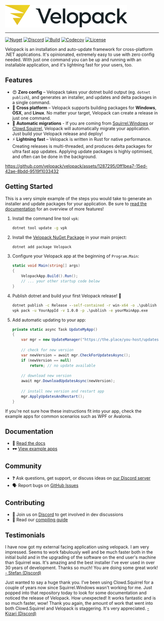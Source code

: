 <picture>
  <source media="(prefers-color-scheme: dark)" srcset="docfx/images/velopack-white.svg">
  <img alt="Velopack Logo" src="docfx/images/velopack-black.svg" width="400">
</picture>

---

[![Nuget](https://img.shields.io/nuget/v/Velopack?style=flat-square)](https://www.nuget.org/packages/Velopack/)
[![Discord](https://img.shields.io/discord/767856501477343282?style=flat-square&color=purple)](https://discord.gg/CjrCrNzd3F)
[![Build](https://img.shields.io/github/actions/workflow/status/velopack/velopack/build.yml?branch=develop&style=flat-square)](https://github.com/velopack/velopack/actions)
[![Codecov](https://img.shields.io/codecov/c/github/velopack/velopack?style=flat-square)](https://app.codecov.io/gh/velopack/velopack)
[![License](https://img.shields.io/github/license/velopack/velopack?style=flat-square)](https://github.com/velopack/velopack/blob/develop/LICENSE)

Velopack is an installation and auto-update framework for cross-platform .NET applications. It's opinionated, extremely easy to use with zero config needed. With just one command you can be up and running with an installable application, and it's lightning fast for your users, too.

## Features

- 😍 **Zero config** – Velopack takes your dotnet build output (eg. `dotnet publish`), and generates an installer, and updates and delta packages in a single command.
- 🎯 **Cross platform** – Velopack supports building packages for **Windows**, **OSX**, and **Linux**. No matter your target, Velopack can create a release in just one command.
- 🚀 **Automatic migrations** - If you are coming from [Squirrel.Windows](https://github.com/Squirrel/Squirrel.Windows) or [Clowd.Squirrel](https://github.com/clowd/Clowd.Squirrel), Velopack will automatically migrate your application. Just build your Velopack release and deploy!
- ⚡️ **Lightning fast** – Velopack is written in Rust for native performance. Creating releases is multi-threaded, and produces delta packages for ultra fast app updates. Applying update packages is highly optimised, and often can be done in the background.

https://github.com/velopack/velopack/assets/1287295/0ff1bea7-15ed-42ae-8bdd-9519f1033432

## Getting Started

This is a very simple example of the steps you would take to generate an installer and update packages for your application. Be sure to [read the documentation](https://velopack.io/docs/) for an overview of more features!

1. Install the command line tool `vpk`:
   ```cmd
   dotnet tool update -g vpk
   ```
2. Install the  [Velopack NuGet Package](https://www.nuget.org/packages/velopack) in your main project:
   ```cmd
   dotnet add package Velopack
   ```
3. Configure your Velopack app at the beginning of `Program.Main`:
   ```cs
   static void Main(string[] args)
   {
       VelopackApp.Build().Run();
       // ... your other startup code below
   }
   ```
4. Publish dotnet and build your first Velopack release! 🎉
   ```cmd
   dotnet publish -c Release --self-contained -r win-x64 -o .\publish
   vpk pack -u YourAppId -v 1.0.0 -p .\publish -e yourMainApp.exe
   ```
5. Add automatic updating to your app:
   ```cs
   private static async Task UpdateMyApp()
   {
       var mgr = new UpdateManager("https://the.place/you-host/updates");

       // check for new version
       var newVersion = await mgr.CheckForUpdatesAsync();
       if (newVersion == null)
           return; // no update available

       // download new version
       await mgr.DownloadUpdatesAsync(newVersion);

       // install new version and restart app
       mgr.ApplyUpdatesAndRestart();
   }
   ```

If you're not sure how these instructions fit into your app, check the example apps for common scenarios such as WPF or Avalonia.

## Documentation
- 📖 [Read the docs](https://velopack.io/docs/)
- 🕶️ [View example apps](examples)

## Community
- ❓ Ask questions, get support, or discuss ideas on [our Discord server](https://discord.gg/CjrCrNzd3F)
- 🗣️ Report bugs on [GitHub Issues](https://github.com/velopack/velopack/issues)

## Contributing
- 💬 Join us on [Discord](https://discord.gg/CjrCrNzd3F) to get involved in dev discussions
- 🚦 Read our [compiling guide](https://velopack.io/docs/compiling.html)

## Testimonials 
I have now got my external facing application using velopack. I am very impressed. Seems to work fabulously well and be much faster both in the initial build and in the upgrading of the software on the end user's  machine than Squirrel was. It's amazing and the best installer I've ever used in over 30 years of development. Thanks so much!  You are doing some great work!
[- Stefan (Discord)](https://discord.com/channels/767856501477343282/767856501477343286/1195642674078830613)

Just wanted to say a huge thank you. I've been using Clowd.Squirrel for a couple of years now since Squirrel.Windows wasn't working for me. Just popped into that repository today to look for some documentation and noticed the release of Velopack. How unexpected! It works fantastic and is so much faster, wow! Thank you again, the amount of work that went into both Clowd.Squirrel and Velopack is staggering. It's very appreciated.
[- Kizari (Discord)](https://discord.com/channels/767856501477343282/767856501477343286/1200837489640878180)